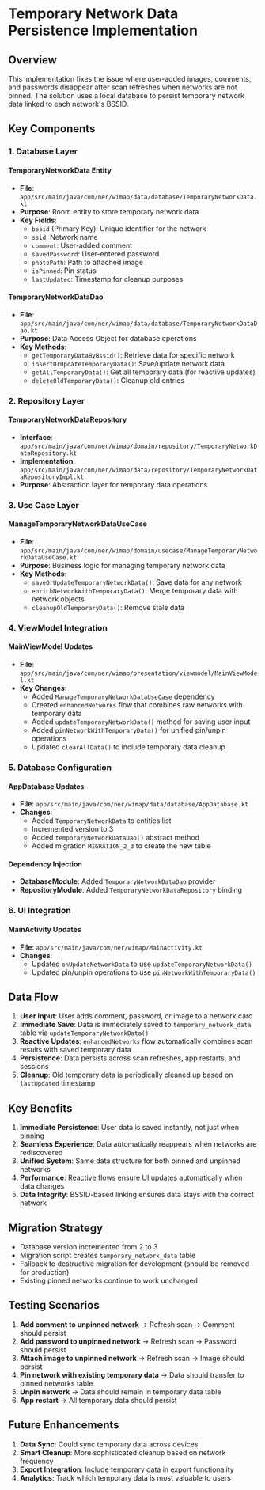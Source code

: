 # Temporary Network Data Persistence Implementation

## Overview
This implementation fixes the issue where user-added images, comments, and passwords disappear after scan refreshes when networks are not pinned. The solution uses a local database to persist temporary network data linked to each network's BSSID.

## Key Components

### 1. Database Layer

#### TemporaryNetworkData Entity
- **File**: `app/src/main/java/com/ner/wimap/data/database/TemporaryNetworkData.kt`
- **Purpose**: Room entity to store temporary network data
- **Key Fields**:
  - `bssid` (Primary Key): Unique identifier for the network
  - `ssid`: Network name
  - `comment`: User-added comment
  - `savedPassword`: User-entered password
  - `photoPath`: Path to attached image
  - `isPinned`: Pin status
  - `lastUpdated`: Timestamp for cleanup purposes

#### TemporaryNetworkDataDao
- **File**: `app/src/main/java/com/ner/wimap/data/database/TemporaryNetworkDataDao.kt`
- **Purpose**: Data Access Object for database operations
- **Key Methods**:
  - `getTemporaryDataByBssid()`: Retrieve data for specific network
  - `insertOrUpdateTemporaryData()`: Save/update network data
  - `getAllTemporaryData()`: Get all temporary data (for reactive updates)
  - `deleteOldTemporaryData()`: Cleanup old entries

### 2. Repository Layer

#### TemporaryNetworkDataRepository
- **Interface**: `app/src/main/java/com/ner/wimap/domain/repository/TemporaryNetworkDataRepository.kt`
- **Implementation**: `app/src/main/java/com/ner/wimap/data/repository/TemporaryNetworkDataRepositoryImpl.kt`
- **Purpose**: Abstraction layer for temporary data operations

### 3. Use Case Layer

#### ManageTemporaryNetworkDataUseCase
- **File**: `app/src/main/java/com/ner/wimap/domain/usecase/ManageTemporaryNetworkDataUseCase.kt`
- **Purpose**: Business logic for managing temporary network data
- **Key Methods**:
  - `saveOrUpdateTemporaryNetworkData()`: Save data for any network
  - `enrichNetworkWithTemporaryData()`: Merge temporary data with network objects
  - `cleanupOldTemporaryData()`: Remove stale data

### 4. ViewModel Integration

#### MainViewModel Updates
- **File**: `app/src/main/java/com/ner/wimap/presentation/viewmodel/MainViewModel.kt`
- **Key Changes**:
  - Added `ManageTemporaryNetworkDataUseCase` dependency
  - Created `enhancedNetworks` flow that combines raw networks with temporary data
  - Added `updateTemporaryNetworkData()` method for saving user input
  - Added `pinNetworkWithTemporaryData()` for unified pin/unpin operations
  - Updated `clearAllData()` to include temporary data cleanup

### 5. Database Configuration

#### AppDatabase Updates
- **File**: `app/src/main/java/com/ner/wimap/data/database/AppDatabase.kt`
- **Changes**:
  - Added `TemporaryNetworkData` to entities list
  - Incremented version to 3
  - Added `temporaryNetworkDataDao()` abstract method
  - Added migration `MIGRATION_2_3` to create the new table

#### Dependency Injection
- **DatabaseModule**: Added `TemporaryNetworkDataDao` provider
- **RepositoryModule**: Added `TemporaryNetworkDataRepository` binding

### 6. UI Integration

#### MainActivity Updates
- **File**: `app/src/main/java/com/ner/wimap/MainActivity.kt`
- **Changes**:
  - Updated `onUpdateNetworkData` to use `updateTemporaryNetworkData()`
  - Updated pin/unpin operations to use `pinNetworkWithTemporaryData()`

## Data Flow

1. **User Input**: User adds comment, password, or image to a network card
2. **Immediate Save**: Data is immediately saved to `temporary_network_data` table via `updateTemporaryNetworkData()`
3. **Reactive Updates**: `enhancedNetworks` flow automatically combines scan results with saved temporary data
4. **Persistence**: Data persists across scan refreshes, app restarts, and sessions
5. **Cleanup**: Old temporary data is periodically cleaned up based on `lastUpdated` timestamp

## Key Benefits

1. **Immediate Persistence**: User data is saved instantly, not just when pinning
2. **Seamless Experience**: Data automatically reappears when networks are rediscovered
3. **Unified System**: Same data structure for both pinned and unpinned networks
4. **Performance**: Reactive flows ensure UI updates automatically when data changes
5. **Data Integrity**: BSSID-based linking ensures data stays with the correct network

## Migration Strategy

- Database version incremented from 2 to 3
- Migration script creates `temporary_network_data` table
- Fallback to destructive migration for development (should be removed for production)
- Existing pinned networks continue to work unchanged

## Testing Scenarios

1. **Add comment to unpinned network** → Refresh scan → Comment should persist
2. **Add password to unpinned network** → Refresh scan → Password should persist  
3. **Attach image to unpinned network** → Refresh scan → Image should persist
4. **Pin network with existing temporary data** → Data should transfer to pinned networks table
5. **Unpin network** → Data should remain in temporary data table
6. **App restart** → All temporary data should persist

## Future Enhancements

1. **Data Sync**: Could sync temporary data across devices
2. **Smart Cleanup**: More sophisticated cleanup based on network frequency
3. **Export Integration**: Include temporary data in export functionality
4. **Analytics**: Track which temporary data is most valuable to users